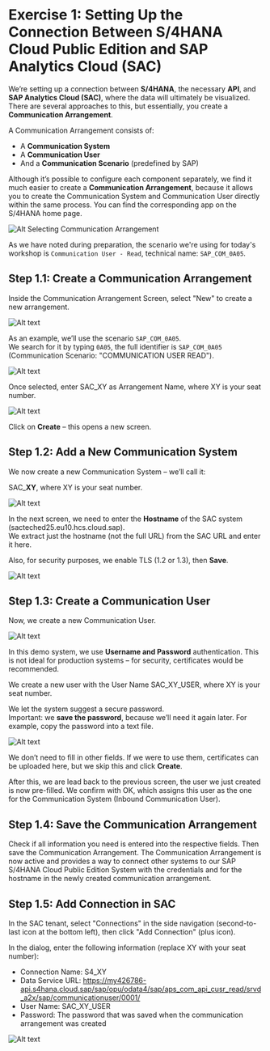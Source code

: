 
# Exercise 1: Setting Up the Connection Between S/4HANA Cloud Public Edition and SAP Analytics Cloud (SAC)

We’re setting up a connection between **S/4HANA**, the necessary **API**, and **SAP Analytics Cloud (SAC)**, where the data will ultimately be visualized. There are several approaches to this, but essentially, you create a **Communication Arrangement**.

A Communication Arrangement consists of:
- A **Communication System**
- A **Communication User**
- And a **Communication Scenario** (predefined by SAP)

Although it’s possible to configure each component separately, we find it much easier to create a **Communication Arrangement**, because it allows you to create the Communication System and Communication User directly within the same process. You can find the corresponding app on the S/4HANA home page.

![Alt Selecting Communication Arrangement](images/select_comm_arrangement.jpg)

As we have noted during preparation, the scenario we're using for today's workshop is `Communication User - Read`, technical name: `SAP_COM_0A05`.

## Step 1.1: Create a Communication Arrangement

Inside the Communication Arrangement Screen, select "New" to create a new arrangement. 

![Alt text](images/define_comm_arrangement.jpg)

As an example, we’ll use the scenario `SAP_COM_0A05`.  
We search for it by typing `0A05`, the full identifier is `SAP_COM_0A05` (Communication Scenario: "COMMUNICATION USER READ").

![Alt text](images/find_predefined_comm_arrangement.jpg)

Once selected, enter SAC_XY as Arrangement Name, where XY is your seat number.

![Alt text](images/new_comm_arrangement.png)

Click on **Create** – this opens a new screen.

## Step 1.2: Add a New Communication System

We now create a new Communication System – we’ll call it:

SAC_**XY**, where XY is your seat number.

![Alt text](images/new_comm_system.png)

In the next screen, we need to enter the **Hostname** of the SAC system (sacteched25.eu10.hcs.cloud.sap).  
We extract just the hostname (not the full URL) from the SAC URL and enter it here.

Also, for security purposes, we enable TLS (1.2 or 1.3), then **Save**.

![Alt text](images/host_tls_comm_system.png)

## Step 1.3: Create a Communication User

Now, we create a new Communication User.  

![Alt text](images/new_user_comm_system.png)

In this demo system, we use **Username and Password** authentication. This is not ideal for production systems – for security, certificates would be recommended.

We create a new user with the User Name SAC_XY_USER, where XY is your seat number.


We let the system suggest a secure password.  
Important: we **save the password**, because we’ll need it again later. For example, copy the password into a text file.

![Alt text](images/save_user_pwd_comm_system.png)

We don’t need to fill in other fields. If we were to use them, certificates can be uploaded here, but we skip this and click **Create**.

After this, we are lead back to the previous screen, the user we just created is now pre-filled. We confirm with OK, which assigns this user as the one for the Communication System (Inbound Communication User).

## Step 1.4: Save the Communication Arrangement

Check if all information you need is entered into the respective fields. Then save the Communication Arrangement. The Communication Arrangement is now active and provides a way to connect other systems to our SAP S/4HANA Cloud Public Edition System with the credentials and for the hostname in the newly created communication arrangement. 

## Step 1.5: Add Connection in SAC
In the SAC tenant, select "Connections" in the side navigation (second-to-last icon at the bottom left), then click "Add Connection" (plus icon).

In the dialog, enter the following information (replace XY with your seat number):
- Connection Name: S4_XY
- Data Service URL: https://my426786-api.s4hana.cloud.sap/sap/opu/odata4/sap/aps_com_api_cusr_read/srvd_a2x/sap/communicationuser/0001/
- User Name: SAC_XY_USER
- Password: The password that was saved when the communication arrangement was created

![Alt text](images/new_odata_connection.png)
